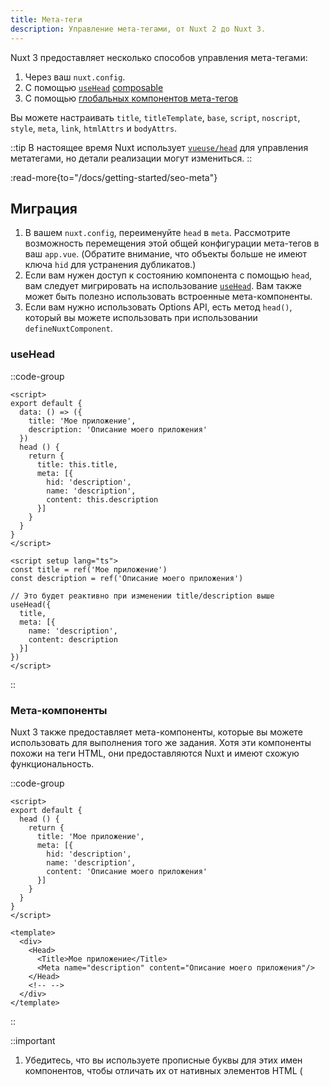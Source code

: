 ```yaml
---
title: Мета-теги
description: Управление мета-тегами, от Nuxt 2 до Nuxt 3.
---
```


Nuxt 3 предоставляет несколько способов управления мета-тегами:
1. Через ваш `nuxt.config`.
2. С помощью [`useHead`](/docs/api/composables/use-head) [composable](/docs/getting-started/seo-meta)
3. С помощью [глобальных компонентов мета-тегов](/docs/getting-started/seo-meta)

Вы можете настраивать `title`, `titleTemplate`, `base`, `script`, `noscript`, `style`, `meta`, `link`, `htmlAttrs` и `bodyAttrs`.

::tip
В настоящее время Nuxt использует [`vueuse/head`](https://github.com/vueuse/head) для управления метатегами, но детали реализации могут измениться.
::

:read-more{to="/docs/getting-started/seo-meta"}

## Миграция

1. В вашем `nuxt.config`, переименуйте `head` в `meta`. Рассмотрите возможность перемещения этой общей конфигурации мета-тегов в ваш `app.vue`. (Обратите внимание, что объекты больше не имеют ключа `hid` для устранения дубликатов.)
2. Если вам нужен доступ к состоянию компонента с помощью `head`, вам следует мигрировать на использование [`useHead`](/docs/api/composables/use-head). Вам также может быть полезно использовать встроенные мета-компоненты.
3. Если вам нужно использовать Options API, есть метод `head()`, который вы можете использовать при использовании `defineNuxtComponent`.

### useHead

::code-group

```vue [Nuxt 2]
<script>
export default {
  data: () => ({
    title: 'Мое приложение',
    description: 'Описание моего приложения'
  })
  head () {
    return {
      title: this.title,
      meta: [{
        hid: 'description',
        name: 'description',
        content: this.description
      }]
    }
  }
}
</script>
```

```vue [Nuxt 3]
<script setup lang="ts">
const title = ref('Мое приложение')
const description = ref('Описание моего приложения')

// Это будет реактивно при изменении title/description выше
useHead({
  title,
  meta: [{
    name: 'description',
    content: description
  }]
})
</script>
```

::

### Мета-компоненты

Nuxt 3 также предоставляет мета-компоненты, которые вы можете использовать для выполнения того же задания. Хотя эти компоненты похожи на теги HTML, они предоставляются Nuxt и имеют схожую функциональность.

::code-group

```vue [Nuxt 2]
<script>
export default {
  head () {
    return {
      title: 'Мое приложение',
      meta: [{
        hid: 'description',
        name: 'description',
        content: 'Описание моего приложения'
      }]
    }
  }
}
</script>
```

```vue [Nuxt 3]
<template>
  <div>
    <Head>
      <Title>Мое приложение</Title>
      <Meta name="description" content="Описание моего приложения"/>
    </Head>
    <!-- -->
  </div>
</template>
```

::

::important
1. Убедитесь, что вы используете прописные буквы для этих имен компонентов, чтобы отличать их от нативных элементов HTML (<Title> вместо <title>).
2. Вы можете размещать эти компоненты в любом месте шаблона вашей страницы.
::

### Параметры API

```vue [Nuxt 3 (Options API)]
<script>
// если используется метод head Options API, необходимо использовать `defineNuxtComponent`
export default defineNuxtComponent({
  head (nuxtApp) {
    // `head` получает приложение nuxt, но не может получить доступ к экземпляру компонента
    return {
      meta: [{
        name: 'description',
        content: 'Это описание моей страницы.'
      }]
    }
  }
})
</script>
```
